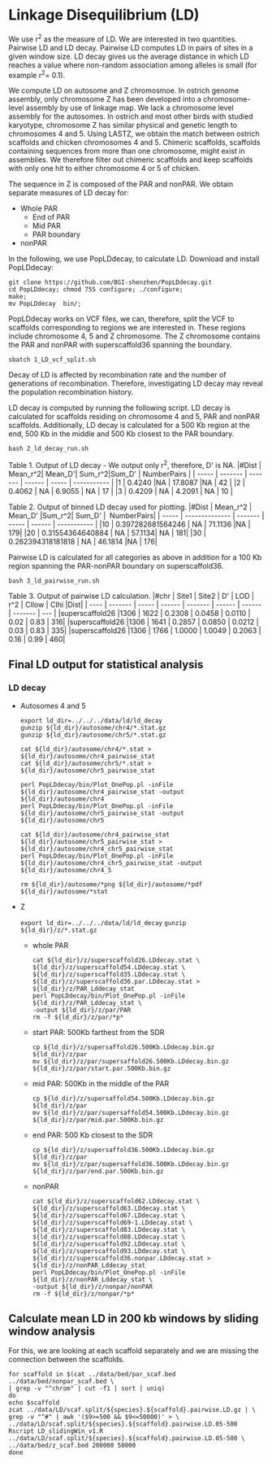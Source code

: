 # Linkage Disequilibrium (LD)

We use r<sup>2</sup> as the measure of LD. We are interested in two quantities. Pairwise LD and LD decay. 
Pairwise LD computes LD in pairs of sites in a given window size. LD decay gives us the average distance in which
LD reaches a value where non-random association among alleles is small (for example r<sup>2</sup>= 0.1).

We compute LD on autosome and Z chromosmoe. In ostrich genome assembly, only chromosome Z has been
developed into a chromosome-level assembly by use of linkage map. We lack a chromosome level assembly for the autosomes. 
In ostrich and most other birds with studied karyotype, chromosome Z has similar physical and genetic length to chromosomes
4 and 5. Using LASTZ, we obtain the match between ostrich scaffolds and chicken chromosomes 4 and 5. Chimeric scaffolds, scaffolds
containing sequences from more than one chromosome, might exist in assemblies. We therefore filter out chimeric scaffolds and keep scaffolds
with only one hit to either chromosome 4 or 5 of chicken.

The sequence in Z is composed of the PAR and nonPAR. We obtain separate measures of LD decay for:
- Whole PAR
    - End of PAR
    - Mid PAR
    - PAR boundary
- nonPAR

In the following, we use PopLDdecay, to calculate LD. Download and install PopLDdecay:

```
git clone https://github.com/BGI-shenzhen/PopLDdecay.git
cd PopLDdecay; chmod 755 configure; ./configure;
make;
mv PopLDdecay  bin/;
```

PopLDdecay works on VCF files, we can, therefore, split the VCF to scaffolds corresponding to regions
we are interested in. These regions include chromosome 4, 5 and Z chromosome. The Z chromosome contains
the PAR and nonPAR with superscaffold36 spanning the boundary. 

`sbatch 1_LD_vcf_split.sh`

Decay of LD is affected by recombination rate and the number of generations of recombination. Therefore, 
investigating LD decay may reveal the population recombination history. 

LD decay is computed by running the following script. LD decay is calculated for scaffolds residing on chromosome
4 and 5, PAR and nonPAR scaffolds. Additionally, LD decay is calculated for a 500 Kb region at the end, 500 Kb in 
the middle and 500 Kb closest to the PAR boundary.  

`bash 2_ld_decay_run.sh`

Table 1. Output of LD decay - We output only r<sup>2</sup>, therefore, D' is NA.
|#Dist  | Mean_r^2|  Mean_D'| Sum_r^2|Sum_D' | NumberPairs |
| ----- | ------- | ------- | ------ | ----- | ----------- |
|1      | 0.4240  |NA    |  17.8087 |NA  |    42 |
|2      | 0.4062 | NA    |  6.9055 | NA    |  17 |
|3      | 0.4209 | NA     | 4.2091 | NA    |  10 |

Table 2. Output of binned LD decay used for plotting.
|#Dist  | Mean_r^2       | Mean_D' |Sum_r^2| Sum_D' |  NumberPairs|
| ----- | -------------- | ------- | ----- | ------ | ----------- |
|10     | 0.397282681564246  |     NA  |    71.1136 |NA    |  179|
|20     | 0.31554364640884   |     NA  |    57.1134| NA     | 181|
|30     | 0.262394318181818  |     NA  |   46.1814 |NA    |  176|

Pairwise LD is calculated for all categories as above in addition for a 100 Kb region spanning the PAR-nonPAR boundary on superscaffold36.

`bash 3_ld_pairwise_run.sh`

Table 3. Output of pairwise LD calculation.
|#chr  |  Site1  | Site2 |  D'    |  LOD    | r^2    | CIlow  | CIhi    |Dist|
| ---- | ------- | ----- | ------ | ------- | ------ | ------ | ------- | --- |
|superscaffold26 |1306  |  1622   | 0.2308 | 0.0458 | 0.0110 | 0.02  |  0.83   | 316|
|superscaffold26 |1306  |  1641   | 0.2857 | 0.0850 | 0.0212 | 0.03  |  0.83   | 335|
|superscaffold26 |1306  |  1766   | 1.0000 | 1.0049 | 0.2063 | 0.16   | 0.99   | 460|

## Final LD output for statistical analysis

### LD decay

- Autosomes 4 and 5
    ```
    export ld_dir=../../../data/ld/ld_decay 
    gunzip ${ld_dir}/autosome/chr4/*.stat.gz
    gunzip ${ld_dir}/autosome/chr5/*.stat.gz

    cat ${ld_dir}/autosome/chr4/*.stat > ${ld_dir}/autosome/chr4_pairwise_stat
    cat ${ld_dir}/autosome/chr5/*.stat > ${ld_dir}/autosome/chr5_pairwise_stat

    perl PopLDdecay/bin/Plot_OnePop.pl -inFile ${ld_dir}/autosome/chr4_pairwise_stat -output ${ld_dir}/autosome/chr4
    perl PopLDdecay/bin/Plot_OnePop.pl -inFile ${ld_dir}/autosome/chr5_pairwise_stat -output ${ld_dir}/autosome/chr5

    cat ${ld_dir}/autosome/chr4_pairwise_stat ${ld_dir}/autosome/chr5_pairwise_stat > ${ld_dir}/autosome/chr4_chr5_pairwise_stat
    perl PopLDdecay/bin/Plot_OnePop.pl -inFile ${ld_dir}/autosome/chr4_chr5_pairwise_stat -output ${ld_dir}/autosome/chr4_5

    rm ${ld_dir}/autosome/*png ${ld_dir}/autosome/*pdf ${ld_dir}/autosome/*stat
    ```

- Z

    `export ld_dir=../../../data/ld/ld_decay`
    `gunzip ${ld_dir}/z/*.stat.gz`

    - whole PAR
        ```
        cat ${ld_dir}/z/superscaffold26.LDdecay.stat \
        ${ld_dir}/z/superscaffold54.LDdecay.stat \
        ${ld_dir}/z/superscaffold35.LDdecay.stat \
        ${ld_dir}/z/superscaffold36.par.LDdecay.stat > ${ld_dir}/z/PAR_Lddecay_stat
        perl PopLDdecay/bin/Plot_OnePop.pl -inFile ${ld_dir}/z/PAR_Lddecay_stat \
        -output ${ld_dir}/z/par/PAR
        rm -f ${ld_dir}/z/par/*p*
        ```
    - start PAR: 500Kb farthest from the SDR
        ```
        cp ${ld_dir}/z/supersaffold26.500Kb.LDdecay.bin.gz ${ld_dir}/z/par
        mv ${ld_dir}/z/par/supersaffold26.500Kb.LDdecay.bin.gz ${ld_dir}/z/par/start.par.500Kb.bin.gz
        ```
    - mid PAR: 500Kb in the middle of the PAR
        ```
        cp ${ld_dir}/z/supersaffold54.500Kb.LDdecay.bin.gz ${ld_dir}/z/par
        mv ${ld_dir}/z/par/supersaffold54.500Kb.LDdecay.bin.gz ${ld_dir}/z/par/mid.par.500Kb.bin.gz
        ```
    - end PAR: 500 Kb closest to the SDR
        ```
        cp ${ld_dir}/z/supersaffold36.500Kb.LDdecay.bin.gz ${ld_dir}/z/par
        mv ${ld_dir}/z/par/supersaffold36.500Kb.LDdecay.bin.gz ${ld_dir}/z/par/end.par.500Kb.bin.gz
        ```
    - nonPAR
        ```
        cat ${ld_dir}/z/superscaffold62.LDdecay.stat \
        ${ld_dir}/z/superscaffold63.LDdecay.stat \
        ${ld_dir}/z/superscaffold67.LDdecay.stat \
        ${ld_dir}/z/superscaffold69-1.LDdecay.stat \
        ${ld_dir}/z/superscaffold83.LDdecay.stat \
        ${ld_dir}/z/superscaffold88.LDdecay.stat \
        ${ld_dir}/z/superscaffold92.LDdecay.stat \
        ${ld_dir}/z/superscaffold93.LDdecay.stat \
        ${ld_dir}/z/superscaffold36.nonpar.LDdecay.stat > ${ld_dir}/z/nonPAR_Lddecay_stat
        perl PopLDdecay/bin/Plot_OnePop.pl -inFile ${ld_dir}/z/nonPAR_Lddecay_stat \
        -output ${ld_dir}/z/nonpar/nonPAR
        rm -f ${ld_dir}/z/nonpar/*p*
        ```

## Calculate mean LD in 200 kb windows by sliding window analysis

For this, we are looking at each scaffold separately and we are missing the connection between the scaffolds. 
```
for scaffold in $(cat ../data/bed/par_scaf.bed ../data/bed/nonpar_scaf.bed \
| grep -v "^chrom" | cut -f1 | sort | uniq)
do
echo $scaffold
zcat ../data/LD/scaf.split/${species}.${scaffold}.pairwise.LD.gz | \
grep -v "^#" | awk '($9>=500 && $9<=50000)' > \
../data/LD/scaf.split/${species}.${scaffold}.pairwise.LD.05-500
Rscript LD_slidingWin_v1.R ../data/LD/scaf.split/${species}.${scaffold}.pairwise.LD.05-500 \
../data/bed/z_scaf.bed 200000 50000
done
```













